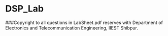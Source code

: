 # DSP_Lab
###Copyright to all questions in LabSheet.pdf reserves with Department of Electronics and Telecommunication Engineering, IIEST Shibpur.
